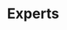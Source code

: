 ---
sidebar_position: 3
title: Experts
description: API AutoFlow Experts
sidebar_class_name: hidden
---